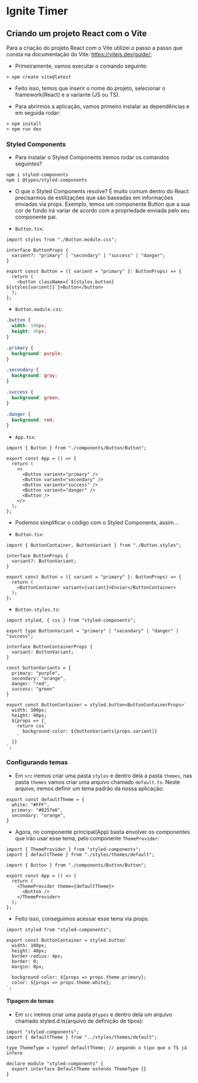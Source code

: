 # Ignite Timer

## Criando um projeto React com o Vite

Para a criação do projeto React com o Vite utilizei o passo a passo que consta na documentação do Vite: https://vitejs.dev/guide/;

- Primeiramente, vamos executar o comando seguinte:

```
> npm create vite@latest
```

- Feito isso, temos que inserir o nome do projeto, selecionar o framework(React) e a variante (JS ou TS).

- Para abrirmos a aplicação, vamos primeiro instalar as dependências e em seguida rodar:

```
> npm install
> npm run dev
```

### Styled Components

- Para instalar o Styled Components iremos rodar os comandos seguintes?

```
npm i styled-components
npm i @types/styled-components
```

- O que o Styled Components resolve? É muito comum dentro do React precisarmos de estilizações que são baseadas em informações enviadas via props. Exemplo, temos um componente Button que a sua cor de fundo irá variar de acordo com a propriedade enviada pelo seu componente pai.

- `Button.tsx`:

``` TSX
import styles from "./Button.module.css";

interface ButtonProps {
  varient?: "primary" | "secondary" | "success" | "danger";
}

export const Button = ({ varient = "primary" }: ButtonProps) => {
  return (
    <button className={`${styles.button} ${styles[varient]}`}>Button</button>
  );
};
```

- `Button.module.css`:

``` CSS
.button {
  width: 100px;
  height: 40px;
}

.primary {
  background: purple;
}

.secondary {
  background: gray;
}

.success {
  background: green;
}

.danger {
  background: red;
}
```

- `App.tsx`:

``` TSX
import { Button } from "./components/Button/Button";

export const App = () => {
  return (
    <>
      <Button varient="primary" />
      <Button varient="secondary" />
      <Button varient="success" />
      <Button varient="danger" />
      <Button />
    </>
  );
};
```

- Podemos simplificar o código com o Styled Components, assim...

- `Button.tsx`:

``` TSX
import { ButtonContainer, ButtonVariant } from "./Button.styles";

interface ButtonProps {
  variant?: ButtonVariant;
}

export const Button = ({ variant = "primary" }: ButtonProps) => {
  return (
    <ButtonContainer variant={variant}>Enviar</ButtonContainer>
  );
};
```

- `Button.styles.ts`:

``` TS
import styled, { css } from "styled-components";

export type ButtonVariant = "primary" | "secondary" | "danger" | "success";

interface ButtonContainerProps {
  variant: ButtonVariant;
}

const buttonVariants = {
  primary: "purple",
  secondary: "orange",
  danger: "red",
  success: "green"
}

export const ButtonContainer = styled.button<ButtonContainerProps>`
  width: 100px;
  height: 40px;
  ${props => {
    return css`
      background-color: ${buttonVariants[props.variant]}
    `
  }}
`;
```

### Configurando temas

- Em `src` iremos criar uma pasta `styles` e dentro dela a pasta `themes`, nas pasta `themes` vamos criar uma arquivo chamado `default.ts`. Neste arquivo, iremos definir um tema padrão da nossa aplicação:

``` TS
export const defaultTheme = {
  white: "#FFF",
  primary: "#8257e6",
  secondary: "orange",
}
```

- Agora, no componente principal(App) basta envolver os componentes que irão usar esse tema, pelo componente `ThemeProvider`:

``` TSX
import { ThemeProvider } from "styled-components";
import { defaultTheme } from "./styles/themes/default";

import { Button } from "./components/Button/Button";

export const App = () => {
  return (
    <ThemeProvider theme={defaultTheme}>
      <Button />
    </ThemeProvider>
  );
};
```

- Feito isso, conseguimos acessar esse tema via props:

``` TSX
import styled from "styled-components";

export const ButtonContainer = styled.button`
  width: 100px;
  height: 40px;
  border-radius: 4px;
  border: 0;
  margin: 8px;

  background-color: ${props => props.theme.primary};
  color: ${props => props.theme.white};
`;
```

#### Tipagem de temas

- Em `src` iremos criar uma pasta `@types` e dentro dela um arquivo chamado styled.d.ts(arquivo de definição de tipos):

``` TS
import "styled-components";
import { defaultTheme } from "../styles/themes/default";

type ThemeType = typeof defaultTheme; // pegando o tipo que o TS já infere

declare module "styled-components" {
  export interface DefaultTheme extends ThemeType {}
}
```
